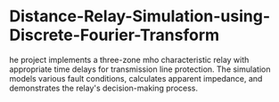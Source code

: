 # Distance-Relay-Simulation-using-Discrete-Fourier-Transform
he project implements a three-zone mho characteristic relay with appropriate time delays for transmission line protection. The simulation models various fault conditions, calculates apparent impedance, and demonstrates the relay's decision-making process.
